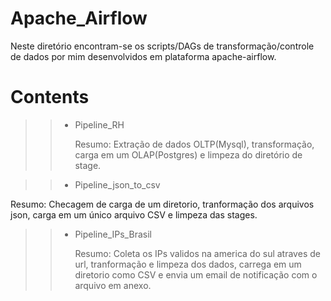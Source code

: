 # Apache_Airflow
Neste diretório encontram-se os scripts/DAGs de transformação/controle de dados por mim desenvolvidos em plataforma apache-airflow.

# Contents
>> - Pipeline_RH 
    <p>Resumo: Extração de dados OLTP(Mysql), transformação, carga em um OLAP(Postgres) e limpeza do diretório de stage.</p>

>> - Pipeline_json_to_csv 
   <p>Resumo: Checagem de carga de um diretorio, tranformação dos arquivos json, carga em um único arquivo CSV e limpeza das stages.</p>

>> - Pipeline_IPs_Brasil 
    <p>Resumo: Coleta os IPs validos na america do sul atraves de url, tranformação e limpeza dos dados, carrega em um diretorio como CSV e envia um email de notificação               com o arquivo em anexo.</p>

